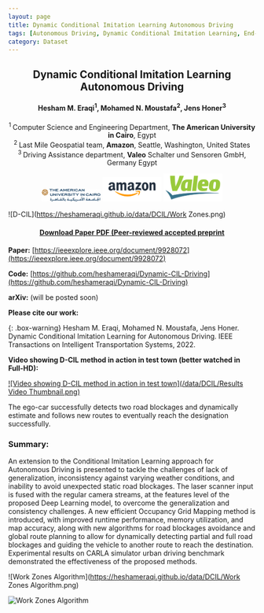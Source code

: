 ```yaml
---
layout: page
title: Dynamic Conditional Imitation Learning Autonomous Driving
tags: [Autonomous Driving, Dynamic Conditional Imitation Learning, End-to-end Learning]
category: Dataset
---
```


<h2 style="text-align: center;"><strong>Dynamic Conditional Imitation Learning Autonomous Driving</strong></h2>
<h4 style="text-align: center;"><strong>Hesham M. Eraqi<sup>1</sup>, Mohamed N. Moustafa<sup>2</sup>, Jens Honer<sup>3</sup></strong></h4>
<p style="text-align: center;"><sup>1 </sup>Computer Science and Engineering Department, <b>The American University in Cairo</b>, Egypt<br /> <sup>2 </sup>Last Mile Geospatial team, <b>Amazon</b>, Seattle, Washington, United States<br /> <sup>3 </sup> Driving Assistance department, <b>Valeo</b> Schalter und Sensoren GmbH, Germany Egypt<br /></p>
<div class="row" style="width:400; margin:0 auto;" align="center"> 
  <div class="column">
    <img src="/data/DCIL/AUC.jpg" width="120" />
	<img src="/data/DCIL/Amazon.png" width="120" />
	<img src="/data/DCIL/Valeo.png" width="120" />
  </div>
</div>

![D-CIL](https://heshameraqi.github.io/data/DCIL/Work Zones.png)

<h4 style="text-align: center;"><a href="https://heshameraqi.github.io/docs/Dynamic_Conditional_Imitation_Learning for_Autonomous_Driving.pdf"><strong>Download Paper PDF</strong> (Peer-reviewed accepted preprint</a></h4>

**Paper:** [https://ieeexplore.ieee.org/document/9928072](https://ieeexplore.ieee.org/document/9928072)

**Code:** [https://github.com/heshameraqi/Dynamic-CIL-Driving](https://github.com/heshameraqi/Dynamic-CIL-Driving)

**arXiv:** (will be posted soon)

**Please cite our work:**

{: .box-warning}
Hesham M. Eraqi, Mohamed N. Moustafa, Jens Honer. Dynamic Conditional Imitation Learning for Autonomous Driving. IEEE Transactions on Intelligent Transportation Systems, 2022.

**Video showing D-CIL method in action in test town (better watched in Full-HD):**

[![Video showing D-CIL method in action in test town](/data/DCIL/Results Video Thumbnail.png)](https://www.youtube.com/watch?v=v3DaKJL-HCQ)

The ego-car successfully detects two road blockages and dynamically estimate and follows new routes to eventually reach the designation successfully.

### Summary:

An extension to the Conditional Imitation Learning approach for Autonomous Driving is presented to tackle the challenges of lack of generalization, inconsistency against varying weather conditions, and inability to avoid unexpected static road blockages. The laser scanner input is fused with the regular camera streams, at the features level of the proposed Deep Learning model, to overcome the generalization and consistency challenges. A new efficient Occupancy Grid Mapping method is introduced, with improved runtime performance, memory utilization, and map accuracy, along with new algorithms for road blockages avoidance and global route planning to allow for dynamically detecting partial and full road blockages and guiding the vehicle to another route to reach the destination. Experimental results on CARLA simulator urban driving benchmark demonstrated the effectiveness of the proposed methods.

![Work Zones Algorithm](https://heshameraqi.github.io/data/DCIL/Work Zones Algorithm.png)

![Work Zones Algorithm](https://heshameraqi.github.io/data/DCIL/DCIL-Network.png)
